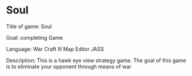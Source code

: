 Soul
====
Title of game: Soul

Goal: completing Game

Language: War Craft III Map Editor JASS

Description: This is a hawk eye view strategy game. The goal of this game is to eliminate your opponent through means of war
